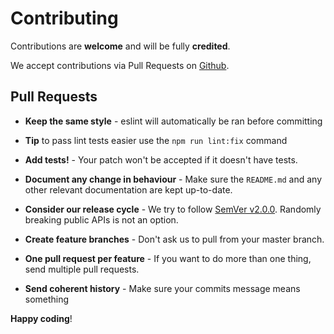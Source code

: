 # Contributing

 Contributions are **welcome** and will be fully **credited**.

 We accept contributions via Pull Requests on [Github](https://github.com/mateuszRybczonek/vue2-interact).


 ## Pull Requests

 - **Keep the same style** - eslint will automatically be ran before committing

 - **Tip** to pass lint tests easier use the `npm run lint:fix` command

 - **Add tests!** - Your patch won't be accepted if it doesn't have tests.

 - **Document any change in behaviour** - Make sure the `README.md` and any other relevant documentation are kept up-to-date.

 - **Consider our release cycle** - We try to follow [SemVer v2.0.0](http://semver.org/). Randomly breaking public APIs is not an option.

 - **Create feature branches** - Don't ask us to pull from your master branch.

 - **One pull request per feature** - If you want to do more than one thing, send multiple pull requests.

 - **Send coherent history** - Make sure your commits message means something


 **Happy coding**!
